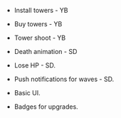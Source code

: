 - Install towers - YB
- Buy towers - YB
- Tower shoot - YB
- Death animation - SD
- Lose HP - SD.
- Push notifications for waves - SD.

- Basic UI.
- Badges for upgrades.
